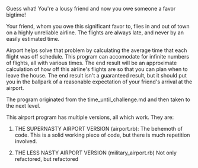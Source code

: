 Guess what!  You're a lousy friend and now you owe someone a favor bigtime!

Your friend, whom you owe this significant favor to, flies in and out of town
on a highly unreliable airline.  The flights are always late, and never by an easily estimated time.

Airport helps solve that problem by calculating the average time that each flight was off schedule.  This program can accomodate for infinite numbers of flights, all with various times.  The end result will be an approximate calculation of how off this airline's flights are so that you can plan when to leave the house.  The end result isn't a guaranteed result, but it should put you in the ballpark of a reasonable expectation of your friend's arrival at the airport.

The program originated from the time_until_challenge.md and then taken to the next level. 

This airport program has multiple versions, all which work.  They are:


1. THE SUPERNASTY AIRPORT VERSION (airport.rb): The behemoth of code.  This is a solid working piece of code, but there is much repetition involved.


2. THE LESS NASTY AIRPORT VERSION (military_airport.rb) Not only refactored, but refactored 

